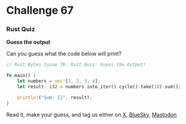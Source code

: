 # Challenge 67

### Rust Quiz

**Guess the output**

Can you guess what the code below will print?

```rust
// Rust Bytes Issue 76: Rust Quiz: Guess the Output!

fn main() {
    let numbers = vec![1, 2, 3, 4];
    let result: i32 = numbers.into_iter().cycle().take(10).sum();

    println!("Sum: {}", result);
}
```

Read it, make your guess, and tag us either on [X](https://x.com/intent/user?screen_name=rustaceans_rs), [BlueSky](https://bsky.app/profile/rustaceans.bsky.social), [Mastodon](https://mastodon.social/@rustaceans)
